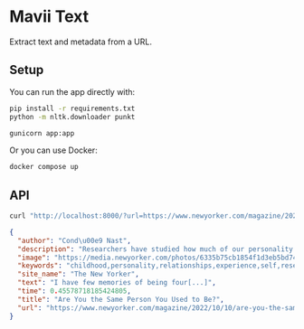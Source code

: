 # Mavii Text

Extract text and metadata from a URL.

## Setup

You can run the app directly with:

```bash
pip install -r requirements.txt
python -m nltk.downloader punkt

gunicorn app:app
```

Or you can use Docker:

```bash
docker compose up
```

## API

```bash
curl "http://localhost:8000/?url=https://www.newyorker.com/magazine/2022/10/10/are-you-the-same-person-you-used-to-be-life-is-hard-the-origins-of-you"
```

```json
{
  "author": "Cond\u00e9 Nast",
  "description": "Researchers have studied how much of our personality is set from childhood, but what you\u2019re like isn\u2019t who you are.",
  "image": "https://media.newyorker.com/photos/6335b75cb1854f1d3eb5bd74/16:9/w_1280,c_limit/221010_r41126.jpg",
  "keywords": "childhood,personality,relationships,experience,self,researchers",
  "site_name": "The New Yorker",
  "text": "I have few memories of being four[...]",
  "time": 0.45578718185424805,
  "title": "Are You the Same Person You Used to Be?",
  "url": "https://www.newyorker.com/magazine/2022/10/10/are-you-the-same-person-you-used-to-be-life-is-hard-the-origins-of-you"
}
```
